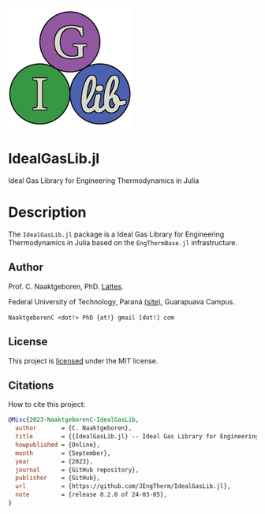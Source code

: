 ![IdealGasLib](https://raw.githubusercontent.com/JEngTherm/IdealGasLib.jl/main/docs/src/assets/logo-036.png)

# IdealGasLib.jl

Ideal Gas Library for Engineering Thermodynamics in Julia

# Description

The `IdealGasLib.jl` package is a Ideal Gas Library for Engineering Thermodynamics in Julia
based on the `EngThermBase.jl` infrastructure.

## Author

Prof. C. Naaktgeboren, PhD. [Lattes](http://lattes.cnpq.br/8621139258082919).

Federal University of Technology, Paraná
[(site)](http://portal.utfpr.edu.br/english), Guarapuava Campus.

`NaaktgeborenC <dot!> PhD {at!} gmail [dot!] com`

## License

This project is [licensed](https://github.com/JEngTherm/EngThermBase.jl/blob/master/LICENSE)
under the MIT license.

## Citations

How to cite this project:

```bibtex
@Misc{2023-NaaktgeborenC-IdealGasLib,
  author       = {C. Naaktgeboren},
  title        = {{IdealGasLib.jl} -- Ideal Gas Library for Engineering Thermodynamics in Julia},
  howpublished = {Online},
  month        = {September},
  year         = {2023},
  journal      = {GitHub repository},
  publisher    = {GitHub},
  url          = {https://github.com/JEngTherm/IdealGasLib.jl},
  note         = {release 0.2.0 of 24-03-05},
}
```



